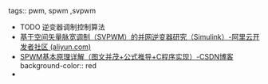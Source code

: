 tags:: pwm, spwm ,svpwm

- TODO 逆变器调制控制算法
- [基于空间矢量脉宽调制（SVPWM）的并网逆变器研究（Simulink）-阿里云开发者社区 (aliyun.com)](https://developer.aliyun.com/article/1270520)
- [SPWM基本原理详解（图文并茂+公式推导+C程序实现）-CSDN博客](https://blog.csdn.net/u010632165/article/details/110889621)
  background-color:: red
-